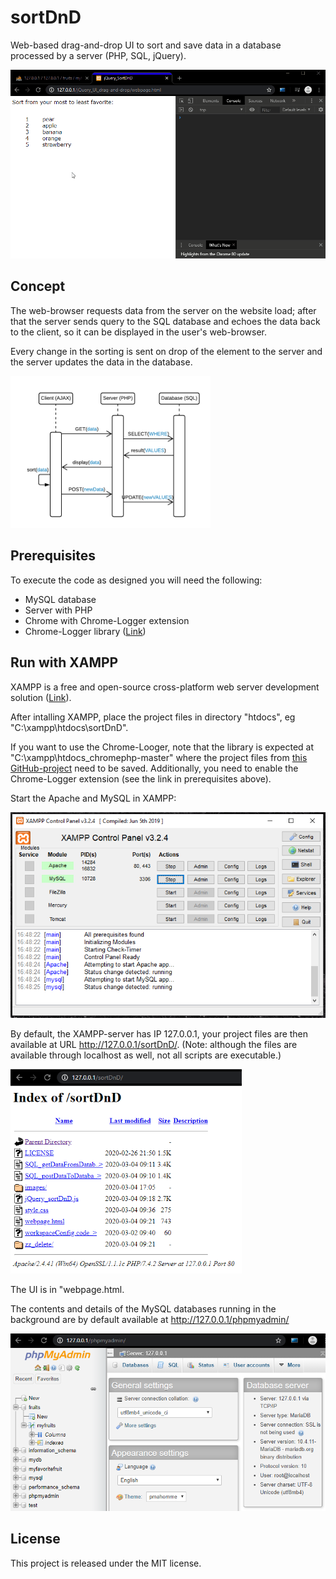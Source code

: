 # sortDnD
Web-based drag-and-drop UI to sort and save data in a database processed by a server (PHP, SQL, jQuery).

<img src="images/jQuery_sortDnDv2.gif">

## Concept 
The web-browser requests data from the server on the website load; after that the server sends query to the SQL database and echoes the data back to the client, so it can be displayed in the user's web-browser.

Every change in the sorting is sent on drop of the element to the server and the server updates the data in the database.   

<img src="images/sortDnD.png" width=320px;>


## Prerequisites
To execute the code as designed you will need the following:
- MySQL database
- Server with PHP
- Chrome with Chrome-Logger extension
- Chrome-Logger library ([Link](https://craig.is/writing/chrome-logger))  


## Run with XAMPP

XAMPP is a free and open-source cross-platform web server development solution ([Link](https://www.apachefriends.org/index.html)). 

After intalling XAMPP, place the project files in directory "htdocs", eg "C:\xampp\htdocs\sortDnD".

If you want to use the Chrome-Looger, note that the library is expected at "C:\xampp\htdocs\_chromephp-master" where the project files from [this GitHub-project](https://github.com/ccampbell/chromephp) need to be saved. Additionally, you need to enable the Chrome-Logger extension (see the link in prerequisites above).

Start the Apache and MySQL in XAMPP:

<img src="images/xampp.png">

By default, the XAMPP-server has IP 127.0.0.1, your project files are then available at URL http://127.0.0.1/sortDnD/. (Note: although the files are available through localhost as well, not all scripts are executable.)

<img src="images/xampp_url.PNG" width=370px>

The UI is in "webpage.html.

The contents and details of the MySQL databases running in the background are by default available at http://127.0.0.1/phpmyadmin/

<img src="images/xampp_sql.PNG">



## License
This project is released under the MIT license.
